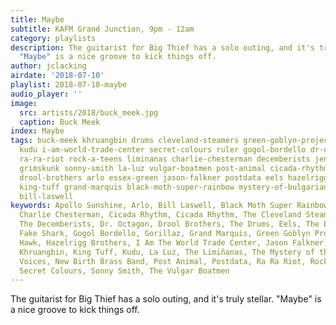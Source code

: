 ```yaml
---
title: Maybe
subtitle: KAFM Grand Junction, 9pm - 12am
category: playlists
description: The guitarist for Big Thief has a solo outing, and it's truly stellar.
  "Maybe" is a nice groove to kick things off.
author: jclacking
airdate: '2018-07-10'
playlist: 2018-07-10-maybe
audio_player: ''
image:
  src: artists/2018/buck_meek.jpg
  caption: Buck Meek
index: Maybe
tags: buck-meek khruangbin drums cleveland-steamers green-goblyn-project hawk new-birth-brass-band
  kudu i-am-world-trade-center secret-colours ruler gogol-bordello dr-octagon apollo-sunshine
  ra-ra-riot rock-a-teens liminanas charlie-chesterman decemberists jenny-toomey gorillaz
  grimskunk sonny-smith la-luz vulgar-boatmen post-animal cicada-rhythm cicada-rhythm
  drool-brothers arlo essex-green jason-falkner postdata eels hazelrigg-brothers cut-worms
  king-tuff grand-marquis black-moth-super-rainbow mystery-of-bulgarian-voices fake-shark
  bill-laswell
keywords: Apollo Sunshine, Arlo, Bill Laswell, Black Moth Super Rainbow, Buck Meek,
  Charlie Chesterman, Cicada Rhythm, Cicada Rhythm, The Cleveland Steamers, Cut Worms,
  The Decemberists, Dr. Octagon, Drool Brothers, The Drums, Eels, The Essex Green,
  Fake Shark, Gogol Bordello, Gorillaz, Grand Marquis, Green Goblyn Project, Grimskunk,
  Hawk, Hazelrigg Brothers, I Am The World Trade Center, Jason Falkner, Jenny Toomey,
  Khruangbin, King Tuff, Kudu, La Luz, The Limiñanas, The Mystery of the Bulgarian
  Voices, New Birth Brass Band, Post Animal, Postdata, Ra Ra Riot, Rock*a*Teens, Ruler,
  Secret Colours, Sonny Smith, The Vulgar Boatmen
---
```

The guitarist for Big Thief has a solo outing, and it's truly stellar. "Maybe" is a nice groove to kick things off.
